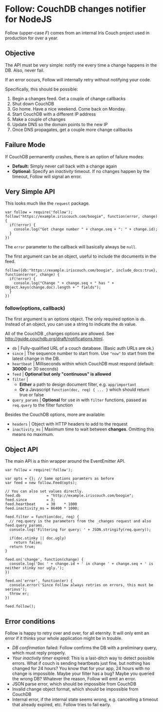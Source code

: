 # Follow: CouchDB changes notifier for NodeJS

Follow (upper-case *F*) comes from an internal Iris Couch project used in production for over a year.

## Objective

The API must be very simple: notify me every time a change happens in the DB. Also, never fail.

If an error occurs, Follow will internally retry without notifying your code.

Specifically, this should be possible:

1. Begin a changes feed. Get a couple of change callbacks
2. Shut down CouchDB
3. Go home. Have a nice weekend. Come back on Monday.
4. Start CouchDB with a different IP address
5. Make a couple of changes
6. Update DNS so the domain points to the new IP
7. Once DNS propagates, get a couple more change callbacks

## Failure Mode

If CouchDB permanently crashes, there is an option of failure modes:

* **Default:** Simply never call back with a change again
* **Optional:** Specify an *inactivity* timeout. If no changes happen by the timeout, Follow will signal an error.

## Very Simple API

This looks much like the `request` package.

    var follow = require('follow');
    follow("https://example.iriscouch.com/boogie", function(error, change) {
      if(!error) {
        console.log("Got change number " + change.seq + ": " + change.id);
      }
    })

The `error` parameter to the callback will basically always be `null`.

The first argument can be an object, useful to include the documents in the feed.

    follow({db:"https://example.iriscouch.com/boogie", include_docs:true}, function(error, change) {
      if(!error) {
        console.log("Change " + change.seq + " has " + Object.keys(change.doc).length + " fields");
      }
    })

### follow(options, callback)

The first argument is an options object. The only required option is `db`. Instead of an object, you can use a string to indicate the `db` value.

All of the CouchDB _changes options are allowed. See http://guide.couchdb.org/draft/notifications.html.

* `db` | Fully-qualified URL of a couch database. (Basic auth URLs are ok.)
* `since` | The sequence number to start from. Use `"now"` to start from the latest change in the DB.
* `heartbeat` | Milliseconds within which CouchDB must respond (default: **30000** or 30 seconds)
* `feed` | **Optional but only "continuous" is allowed**
* `filter` |
  * **Either** a path to design document filter, e.g. `app/important`
  * **Or** a Javascript `function(doc, req) { ... }` which should return true or false
* `query_params` | **Optional** for use in with `filter` functions, passed as `req.query` to the filter function

Besides the CouchDB options, more are available:

* `headers` | Object with HTTP headers to add to the request
* `inactivity_ms` | Maximum time to wait between **changes**. Omitting this means no maximum.

## Object API

The main API is a thin wrapper around the EventEmitter API.

    var follow = require('follow');

    var opts = {}; // Same options paramters as before
    var feed = new follow.Feed(opts);

    // You can also set values directly.
    feed.db            = "http://example.iriscouch.com/boogie";
    feed.since         = 3;
    feed.heartbeat     = 30    * 1000
    feed.inactivity_ms = 86400 * 1000;

    feed.filter = function(doc, req) {
      // req.query is the parameters from the _changes request and also feed.query_params.
      console.log('Filtering for query: ' + JSON.stringify(req.query));

      if(doc.stinky || doc.ugly)
        return false;
      return true;
    }

    feed.on('change', function(change) {
      console.log('Doc ' + change.id + ' in change ' + change.seq + ' is neither stinky nor ugly.');
    })

    feed.on('error', function(er) {
      console.error('Since Follow always retries on errors, this must be serious');
      throw er;
    })

    feed.follow();

## Error conditions

Follow is happy to retry over and over, for all eternity. It will only emit an error if it thinks your whole application might be in trouble.

* *DB confirmation* failed: Follow confirms the DB with a preliminary query, which must reply properly.
* *Your inactivity timer* expired: This is a last-ditch way to detect possible errors. What if couch is sending heartbeats just fine, but nothing has changed for 24 hours? You know that for your app, 24 hours with no change is impossible. Maybe your filter has a bug? Maybe you queried the wrong DB? Whatever the reason, Follow will emit an error.
* JSON parse error, which should be impossible from CouchDB
* Invalid change object format, which should be impossible from CouchDB
* Internal error, if the internal state seems wrong, e.g. cancelling a timeout that already expired, etc. Follow tries to fail early.

